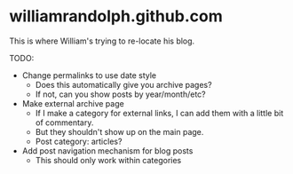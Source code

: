 williamrandolph.github.com
==========================

This is where William's trying to re-locate his blog.

TODO:
* Change permalinks to use date style
  * Does this automatically give you archive pages?
  * If not, can you show posts by year/month/etc?
* Make external archive page
  * If I make a category for external links, I can add them with a little bit of commentary.
  * But they shouldn't show up on the main page.
  * Post category: articles?
* Add post navigation mechanism for blog posts
  * This should only work within categories

